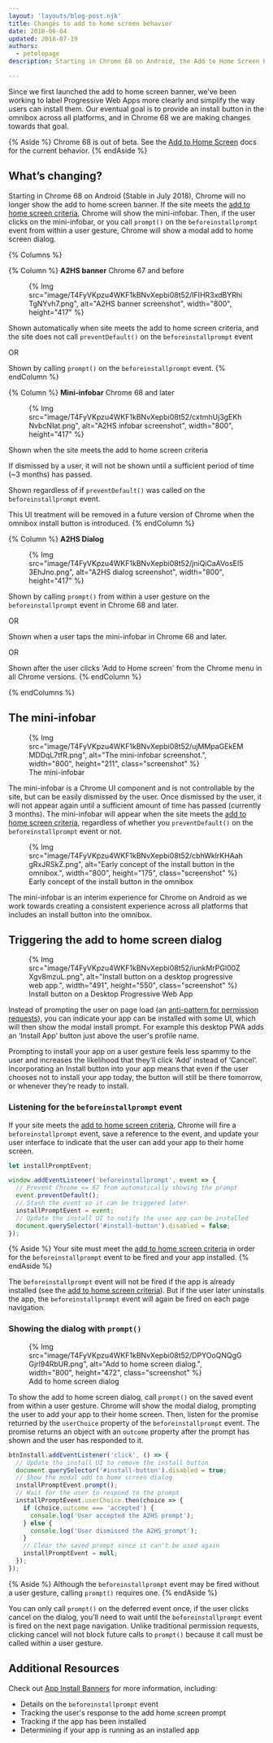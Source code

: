 ```yaml
---
layout: 'layouts/blog-post.njk'
title: Changes to add to home screen behavior
date: 2018-06-04
updated: 2018-07-19
authors:
  - petelepage
description: Starting in Chrome 68 on Android, the Add to Home Screen behavior is changing to give you more control over when and how to prompt the user. If your site meets the add to home screen criteria, Chrome will no longer automatically show the add to home screen banner. Instead, you'll need to call prompt() on the saved beforeinstallprompt event to show the add to home screen dialog prompt to your users.

---
```



Since we first launched the add to home screen banner, we’ve been working
to label Progressive Web Apps more clearly and simplify the way users can
install them. Our eventual goal is to provide an install button in the
omnibox across all platforms, and in Chrome 68 we are making changes towards
that goal.

{% Aside %}
Chrome 68 is out of beta. See the
[Add to Home Screen](https://developers.google.com/web/fundamentals/app-install-banners/) docs for the
current behavior.
{% endAside %}


## What’s changing?

Starting in Chrome 68 on Android (Stable in July 2018), Chrome will no longer
show the add to home screen banner. If the site meets the
[add to home screen criteria](https://web.dev/install-criteria/),
Chrome will show the mini-infobar. Then, if the user clicks on the
mini-infobar, or you call `prompt()` on the `beforeinstallprompt` event from
within a user gesture, Chrome will show a modal add to home screen dialog.


{% Columns %}

{% Column %}
<strong>A2HS banner</strong>
Chrome 67 and before
<figure>
{% Img src="image/T4FyVKpzu4WKF1kBNvXepbi08t52/IFIHR3xdBYRhiTgNYvh7.png", alt="A2HS banner screenshot", width="800", height="417" %}
</figure>

Shown automatically when site meets the add to home screen criteria,
and the site does not call `preventDefault()` on the
`beforeinstallprompt` event


OR

Shown by calling `prompt()` on the
`beforeinstallprompt` event.
{% endColumn %}





{% Column %}
<strong>Mini-infobar</strong>
Chrome 68 and later
<figure>
{% Img src="image/T4FyVKpzu4WKF1kBNvXepbi08t52/cxtmhUj3gEKhNvbcNIat.png", alt="A2HS infobar screenshot", width="800", height="417" %}
</figure>
Shown when the site meets the add to home screen criteria

If dismissed by a user, it will not be shown until a sufficient
period of time (~3 months) has passed.

Shown regardless of if `preventDefault()` was called on
the `beforeinstallprompt` event.

This UI treatment will be removed in a future version of Chrome when
the omnibox install button is introduced.
{% endColumn %}





{% Column %}
<strong>A2HS Dialog</strong>
<figure>
{% Img src="image/T4FyVKpzu4WKF1kBNvXepbi08t52/jniQiCaAVosEI53EhJno.png", alt="A2HS dialog screenshot", width="800", height="417" %}
</figure>

Shown by calling `prompt()` from within a user gesture on
the `beforeinstallprompt` event in Chrome 68 and later.

OR

Shown when a user taps the mini-infobar in Chrome 68 and later.

OR

Shown after the user clicks 'Add to Home screen' from the Chrome menu
in all Chrome versions.
{% endColumn %}


{% endColumns %}



## The mini-infobar

<figure class="float-right">
  {% Img src="image/T4FyVKpzu4WKF1kBNvXepbi08t52/ujMMpaGEkEMMDDqL7tfR.png", alt="The mini-infobar screenshot.", width="800", height="211", class="screenshot" %}
  <figcaption>
    The mini-infobar
  </figcaption>
</figure>

The mini-infobar is a Chrome UI component and is not controllable by the site,
but can be easily dismissed by the user. Once dismissed by the user, it will
not appear again until a sufficient amount of time has passed
(currently 3 months). The mini-infobar will appear when the site meets the
[add to home screen criteria](https://web.dev/install-criteria/),
regardless of whether you `preventDefault()` on the `beforeinstallprompt` event
or not.

<figure class="float-right">
  {% Img src="image/T4FyVKpzu4WKF1kBNvXepbi08t52/cbhWklrKHAahgRxJRSkZ.png", alt="Early concept of the install button in the omnibox.", width="800", height="175", class="screenshot" %}
  <figcaption>
    Early concept of the install button in the omnibox
  </figcaption>
</figure>
The mini-infobar is an interim experience for Chrome on Android as we work
towards creating a consistent experience across all platforms that includes
an install button into the omnibox.


## Triggering the add to home screen dialog 

<figure class="float-left">
  {% Img src="image/T4FyVKpzu4WKF1kBNvXepbi08t52/iunkMrPGl00ZXgv8mzuL.png", alt="Install button on a desktop progressive web app.", width="491", height="550", class="screenshot" %}
  <figcaption>
    Install button on a Desktop Progressive Web App
  </figcaption>
</figure>

Instead of prompting the user on page load (an
[anti-pattern for permission requests](https://developers.google.com/web/fundamentals/native-hardware/user-location/#ask_permission_responsibly)),
you can indicate your app can be installed with some UI, which will then show
the modal install prompt. For example this desktop PWA adds an
‘Install App’ button just above the user's profile name.

Prompting to install your app on a user gesture feels less spammy to the user
and increases the likelihood that they’ll click ‘Add’ instead of ‘Cancel’.
Incorporating an Install button into your app means that even if the user
chooses not to install your app today, the button will still be there
tomorrow, or whenever they’re ready to install.


### Listening for the `beforeinstallprompt` event

If your site meets the
[add to home screen criteria](https://web.dev/install-criteria/),
Chrome will fire a `beforeinstallprompt` event, save a reference to the event,
and update your user interface to indicate that the user can add your app to
their home screen.

```js
let installPromptEvent;

window.addEventListener('beforeinstallprompt', event => {
  // Prevent Chrome <= 67 from automatically showing the prompt
  event.preventDefault();
  // Stash the event so it can be triggered later.
  installPromptEvent = event;
  // Update the install UI to notify the user app can be installed
  document.querySelector('#install-button').disabled = false;
});
```

{% Aside %}
Your site must meet the
[add to home screen criteria](https://web.dev/install-criteria/)
in order for the `beforeinstallprompt` event to be fired and your app installed.
{% endAside %}

The `beforeinstallprompt` event will not be fired if the app is already
installed (see the
[add to home screen criteria](https://web.dev/install-criteria/)).
But if the user later uninstalls the app, the `beforeinstallprompt` event will
again be fired on each page navigation.

### Showing the dialog with `prompt()`

<figure class="float-right">
  {% Img src="image/T4FyVKpzu4WKF1kBNvXepbi08t52/DPYOoQNQgGGjrl94RbUR.png", alt="Add to home screen dialog.", width="800", height="472", class="screenshot" %}
  <figcaption>
    Add to home screen dialog
  </figcaption>
</figure>

To show the add to home screen dialog, call `prompt()` on the saved event from
within a user gesture. Chrome will show the modal dialog, prompting the user
to add your app to their home screen. Then, listen for the promise returned by
the `userChoice` property of the `beforeinstallprompt` event. The promise
returns an object with an `outcome` property after the prompt has shown and
the user has responded to it.

```js
btnInstall.addEventListener('click', () => {
  // Update the install UI to remove the install button
  document.querySelector('#install-button').disabled = true;
  // Show the modal add to home screen dialog
  installPromptEvent.prompt();
  // Wait for the user to respond to the prompt
  installPromptEvent.userChoice.then(choice => {
    if (choice.outcome === 'accepted') {
      console.log('User accepted the A2HS prompt');
    } else {
      console.log('User dismissed the A2HS prompt');
    }
    // Clear the saved prompt since it can't be used again
    installPromptEvent = null;
  });
});
```

{% Aside %}
Although the `beforeinstallprompt` event may be fired without a user
gesture, calling `prompt()` requires one.
{% endAside %}

You can only call `prompt()` on the deferred event once, if the user clicks
cancel on the dialog, you'll need to wait until the `beforeinstallprompt`
event is fired on the next page navigation. Unlike traditional permission
requests, clicking cancel will not block future calls to `prompt()` because
it call must be called within a user gesture.

## Additional Resources

Check out [App Install Banners](https://developers.google.com/web/fundamentals/app-install-banners/)
for more information, including:

- Details on the `beforeinstallprompt` event
- Tracking the user's response to the add home screen prompt
- Tracking if the app has been installed
- Determining if your app is running as an installed app
